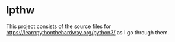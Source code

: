 # lpthw

This project consists of the source files for https://learnpythonthehardway.org/python3/ as I go through them.
